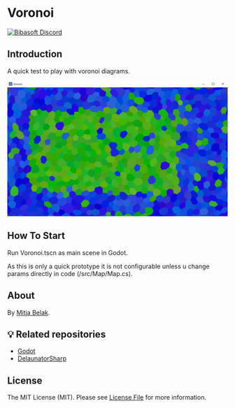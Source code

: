 # Voronoi

[![Bibasoft Discord](https://img.shields.io/discord/692840745316384790?color=34eb92&label=Discord)](https://discord.gg/HMBwtgs)

## Introduction

A quick test to play with voronoi diagrams.

![Screenshot in action](voronoi2.PNG)

## How To Start

Run Voronoi.tscn as main scene in Godot.

As this is only a quick prototype it is not configurable unless u change params directly in code (/src/Map/Map.cs).

## About

By [Mitja Belak][link-author].

## 💡 Related repositories

* [Godot](https://github.com/godotengine/godot)
* [DelaunatorSharp](https://github.com/nol1fe/delaunator-sharp/tree/master/DelaunatorSharp)

## License

The MIT License (MIT). Please see [License File][link-license] for more information.

[link-license]: LICENSE.md
[link-readme]: README.md
[link-author]: https://github.com/belakm
